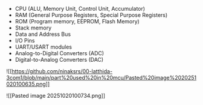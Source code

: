 - CPU (ALU, Memory Unit, Control Unit, Accumulator)
- RAM (General Purpose Registers, Special Purpose Registers)
- ROM (Program memory, EEPROM, Flash Memory)
- Stack memory
- Data and Address Bus
- I/O Pins
- UART/USART modules
- Analog-to-Digital Converters (ADC)
- Digital-to-Analog Converters (DAC)

![[https://github.com/ninaksrs/00-latthida-3com1/blob/main/part%20used%20in%20mcu/Pasted%20image%2020251020100635.png]]

![[Pasted image 20251020100734.png]]
